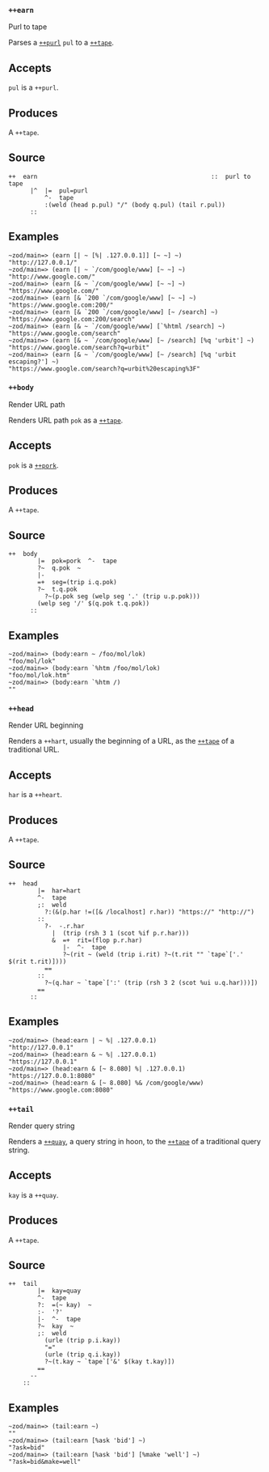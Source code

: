 ### `++earn`

Purl to tape

Parses a [`++purl`]() `pul` to a [`++tape`]().

Accepts
-------

`pul` is a `++purl`.

Produces
--------

A `++tape`.

Source
------

    ++  earn                                                ::  purl to tape
          |^  |=  pul=purl
              ^-  tape
              :(weld (head p.pul) "/" (body q.pul) (tail r.pul))
          ::

Examples
--------

    ~zod/main=> (earn [| ~ [%| .127.0.0.1]] [~ ~] ~)
    "http://127.0.0.1/"
    ~zod/main=> (earn [| ~ `/com/google/www] [~ ~] ~)
    "http://www.google.com/"
    ~zod/main=> (earn [& ~ `/com/google/www] [~ ~] ~)
    "https://www.google.com/"
    ~zod/main=> (earn [& `200 `/com/google/www] [~ ~] ~)
    "https://www.google.com:200/"
    ~zod/main=> (earn [& `200 `/com/google/www] [~ /search] ~)
    "https://www.google.com:200/search"
    ~zod/main=> (earn [& ~ `/com/google/www] [`%html /search] ~)
    "https://www.google.com/search"
    ~zod/main=> (earn [& ~ `/com/google/www] [~ /search] [%q 'urbit'] ~)
    "https://www.google.com/search?q=urbit"
    ~zod/main=> (earn [& ~ `/com/google/www] [~ /search] [%q 'urbit escaping?'] ~)
    "https://www.google.com/search?q=urbit%20escaping%3F"

### `++body`

Render URL path

Renders URL path `pok` as a [`++tape`]().

Accepts
-------

`pok` is a [`++pork`]().

Produces
--------

A `++tape`.

Source
------

    ++  body
            |=  pok=pork  ^-  tape
            ?~  q.pok  ~
            |-
            =+  seg=(trip i.q.pok)
            ?~  t.q.pok
              ?~(p.pok seg (welp seg '.' (trip u.p.pok)))
            (welp seg '/' $(q.pok t.q.pok))
          ::
          
Examples
--------

    ~zod/main=> (body:earn ~ /foo/mol/lok)
    "foo/mol/lok"
    ~zod/main=> (body:earn `%htm /foo/mol/lok)
    "foo/mol/lok.htm"
    ~zod/main=> (body:earn `%htm /)
    ""

### `++head`

Render URL beginning

Renders a `++hart`, usually the beginning of a URL, as the [`++tape`]()
of a traditional URL.

Accepts
-------

`har` is a `++heart`.

Produces
--------

A `++tape`.

Source
------

    ++  head
            |=  har=hart
            ^-  tape
            ;:  weld
              ?:(&(p.har !=([& /localhost] r.har)) "https://" "http://")
            ::
              ?-  -.r.har
                |  (trip (rsh 3 1 (scot %if p.r.har)))
                &  =+  rit=(flop p.r.har)
                   |-  ^-  tape
                   ?~(rit ~ (weld (trip i.rit) ?~(t.rit "" `tape`['.' $(rit t.rit)])))
              ==
            ::
              ?~(q.har ~ `tape`[':' (trip (rsh 3 2 (scot %ui u.q.har)))])
            ==
          ::

Examples
--------

    ~zod/main=> (head:earn | ~ %| .127.0.0.1)
    "http://127.0.0.1"
    ~zod/main=> (head:earn & ~ %| .127.0.0.1)
    "https://127.0.0.1"
    ~zod/main=> (head:earn & [~ 8.080] %| .127.0.0.1)
    "https://127.0.0.1:8080"
    ~zod/main=> (head:earn & [~ 8.080] %& /com/google/www)
    "https://www.google.com:8080"

### `++tail`

Render query string

Renders a [`++quay`](), a query string in hoon, to the [`++tape`]() of a
traditional query string.

Accepts
-------

`kay` is a `++quay`.

Produces
--------

A `++tape`.

Source
------

    ++  tail
            |=  kay=quay
            ^-  tape
            ?:  =(~ kay)  ~
            :-  '?'
            |-  ^-  tape
            ?~  kay  ~
            ;:  weld
              (urle (trip p.i.kay))
              "="
              (urle (trip q.i.kay))
              ?~(t.kay ~ `tape`['&' $(kay t.kay)])
            ==
          --
        ::

Examples
--------

    ~zod/main=> (tail:earn ~)
    ""
    ~zod/main=> (tail:earn [%ask 'bid'] ~)
    "?ask=bid"
    ~zod/main=> (tail:earn [%ask 'bid'] [%make 'well'] ~)
    "?ask=bid&make=well"


